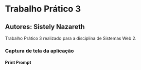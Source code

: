 # Trabalho Prático 3
## Autores: Sistely Nazareth
Trabalho Prático 3 realizado para a disciplina de Sistemas Web 2.  

### Captura de tela da aplicação
#### Print Prompt
